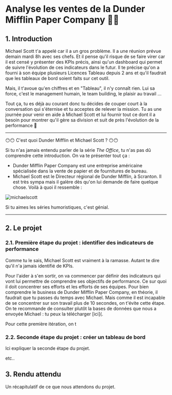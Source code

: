 # Analyse les ventes de la Dunder Mifflin Paper Company 🧷📁

## 1. Introduction
Michael Scott t'a appelé car il a un gros problème. Il a une réunion prévue demain mardi 8h avec ses chefs. Et il pense qu'il risque de se faire virer car il est censé y présenter des KPIs précis, ainsi qu'un dashboard qui permet de suivre l'évolution de ces indicateurs dans le futur. Il te précise qu'on a fourni à son équipe plusieurs Licences Tableau depuis 2 ans et qu'il faudrait que les tableaux de bord soient faits sur cet outil. 

Mais, il t'avoue qu'en chiffres et en "Tableau", il n'y connaît rien. Lui sa force, c'est le management humain, le team building, le plaisir au travail ... 

Tout ça, tu es déjà au courant donc tu décides de couper court à la conversation qui s'éternise et tu acceptes de relever la mission. Tu as une journée pour venir en aide à Michael Scott et lui fournir tout ce dont il a besoin pour montrer qu'il gère sa division et suit de près l'évolution de la performance 🤪

___

😶😶 C'est quoi Dunder Mifflin et Michael Scott ? 😶😶

Si tu n'as jamais entendu parler de la série *The Office*, tu n'as pas dû comprendre cette introduction. On va te présenter tout ça : 
- Dunder Mifflin Paper Company est une entreprise américaine spécialisée dans la vente de papier et de fournitures de bureau.
- Michael Scott est le Directeur régional de Dunder Mifflin, à Scranton. Il est très sympa mais il galère dès qu'on lui demande de faire quelque chose. Voilà à quoi il ressemble :

![michaelscott](https://i.imgur.com/kjHM3s1.jpg)

Si tu aimes les séries humoristiques, c'est génial.

___


## 2. Le projet

### 2.1. Première étape du projet : identifier des indicateurs de performance

Comme tu le sais, Michael Scott est vraiment à la ramasse. Autant te dire qu'il n'a jamais identifié de KPIs. 

Pour l'aider à s'en sortir, on va commencer par définir des indicateurs qui vont lui permettre de comprendre ses objectifs de performance. Ce sur quoi il doit concentrer ses efforts et les efforts de ses équipes. Pour bien comprendre le business de Dunder Mifflin Paper Company, en théorie, il faudrait que tu passes du temps avec Michael. Mais comme il est incapable de se concentrer sur son travail plus de 10 secondes, on t'évite cette étape. On te recommande de consulter plutôt la bases de données que nous a envoyée Michael : tu peux la télécharger [ici](. 

Pour cette première itération, on t

### 2.2. Seconde étape du projet : créer un tableau de bord
Ici expliquer la seconde étape du projet.

etc..

## 3. Rendu attendu
 Un récapitulatif de ce que nous attendons du projet.
